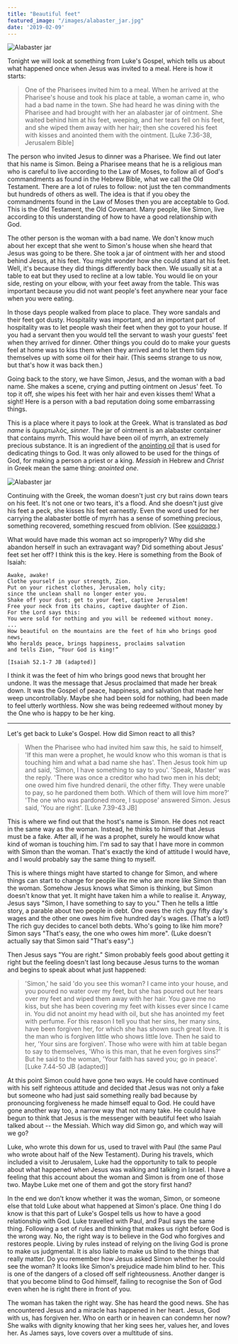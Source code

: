 ```yaml
---
title: "Beautiful feet"
featured_image: "/images/alabaster_jar.jpg"
date: '2019-02-09'
---
```


![Alabaster jar](/images/alabaster_jar.jpg)

Tonight we will look at something from Luke's Gospel, which tells us about what happened once when Jesus was invited to a meal. Here is how it starts:

> One of the Pharisees invited him to a meal. When he arrived at the Pharisee's house and took his place at table, a woman came in, who had a bad name in the town. She had heard he was dining with the Pharisee and had brought with her an alabaster jar of ointment. She waited behind him at his feet, weeping, and her tears fell on his feet, and she wiped them away with her hair; then she covered his feet with kisses and anointed them with the ointment. [Luke 7.36-38, Jerusalem Bible]

The person who invited Jesus to dinner was a Pharisee. We find out later that his name is Simon. Being a Pharisee means that he is a religious man who is careful to live according to the Law of Moses, to follow all of God's commandments as found in the Hebrew Bible, what we call the Old Testament. There are a lot of rules to follow: not just the ten commandments but hundreds of others as well. The idea is that if you obey the commandments found in the Law of Moses then you are acceptable to God. This is the Old Testament, the Old Covenant. Many people, like Simon, live according to this understanding of how to have a good relationship with God.

The other person is the woman with a bad name. We don't know much about her except that she went to Simon's house when she heard that Jesus was going to be there. She took a jar of ointment with her and stood behind Jesus, at his feet. You might wonder how she could stand at his feet. Well, it's because they did things differently back then. We usually sit at a table to eat but they used to recline at a low table. You would lie on your side, resting on your elbow, with your feet away from the table. This was important because you did not want people's feet anywhere near your face when you were eating.

In those days people walked from place to place. They wore sandals and their feet got dusty. Hospitality was important, and an important part of hospitality was to let people wash their feet when they got to your house. If you had a servant then you would tell the servant to wash your guests' feet when they arrived for dinner. Other things you could do to make your guests feel at home was to kiss them when they arrived and to let them tidy themselves up with some oil for their hair. (This seems strange to us now, but that's how it was back then.)

Going back to the story, we have Simon, Jesus, and the woman with a bad name. She makes a scene, crying and putting ointment on Jesus' feet. To top it off, she wipes his feet with her hair and even kisses them! What a sight! Here is a person with a bad reputation doing some embarrassing things.

This is a place where it pays to look at the Greek. What is translated as *bad name* is ἁμαρτωλός, *sinner*. The jar of ointment is an alabaster container that contains myrrh. This would have been oil of myrrh, an extremely precious substance. It is an ingredient of the [anointing oil](https://en.wikipedia.org/wiki/Holy_anointing_oil) that is used for dedicating things to God. It was only allowed to be used for the things of God, for making a person a priest or a king. *Messiah* in Hebrew and *Christ* in Greek mean the same thing: *anointed one*.

![Alabaster jar](/images/alabaster_jar.jpg)

Continuing with the Greek, the woman doesn't just cry but rains down tears on his feet. It's not one or two tears, it's a flood. And she doesn't just give his feet a peck, she kisses his feet earnestly. Even the word used for her carrying the alabaster bottle of myrrh has a sense of something precious, something recovered, something rescued from oblivion. (See [κομίσασα](http://www.perseus.tufts.edu/hopper/morph?l=%CE%BA%CE%BF%CE%BC%CE%B9%CF%83%CE%B1%CF%83%CE%B1+&la=greek#lexicon).)

What would have made this woman act so improperly? Why did she abandon herself in such an extravagant way? Did something about Jesus' feet set her off? I think this is the key. Here is something from the Book of Isaiah:

```
Awake, awake!
Clothe yourself in your strength, Zion.
Put on your richest clothes, Jerusalem, holy city;
since the unclean shall no longer enter you.
Shake off your dust; get to your feet, captive Jerusalem!
Free your neck from its chains, captive daughter of Zion.
For the Lord says this:
You were sold for nothing and you will be redeemed without money.
...
How beautiful on the mountains are the feet of him who brings good news,
Who heralds peace, brings happiness, proclaims salvation
and tells Zion, “Your God is king!”

[Isaiah 52.1-7 JB (adapted)]
```

I think it was the feet of him who brings good news that brought her undone. It was the message that Jesus proclaimed that made her break down. It was the Gospel of peace, happiness, and salvation that made her weep uncontrollably. Maybe she had been sold for nothing, had been made to feel utterly worthless. Now she was being redeemed without money by the One who is happy to be her king.

---

Let's get back to Luke's Gospel. How did Simon react to all this?

> When the Pharisee who had invited him saw this, he said to himself, 'If this man were a prophet, he would know who this woman is that is touching him and what a bad name she has'. Then Jesus took him up and said, 'Simon, I have something to say to you'. 'Speak, Master' was the reply. 'There was once a creditor who had two men in his debt; one owed him five hundred denarii, the other fifty. They were unable to pay, so he pardoned them both. Which of them will love him more?' 'The one who was pardoned more, I suppose' answered Simon. Jesus said, 'You are right'. [Luke 7.39-43 JB]

This is where we find out that the host's name is Simon. He does not react in the same way as the woman. Instead, he thinks to himself that Jesus must be a fake. After all, if he was a prophet, surely he would know what kind of woman is touching him. I'm sad to say that I have more in common with Simon than the woman. That's exactly the kind of attitude I would have, and I would probably say the same thing to myself.

This is where things might have started to change for Simon, and where things can start to change for people like me who are more like Simon than the woman. Somehow Jesus knows what Simon is thinking, but Simon doesn't know that yet. It might have taken him a while to realise it. Anyway, Jesus says "Simon, I have something to say to you." Then he tells a little story, a parable about two people in debt. One owes the rich guy fifty day's wages and the other one owes him five hundred day's wages. (That's a lot!) The rich guy decides to cancel both debts. Who's going to like him more? Simon says "That's easy, the one who owes him more". (Luke doesn't actually say that Simon said "That's easy".)

Then Jesus says "You are right." Simon probably feels good about getting it right but the feeling doesn't last long because Jesus turns to the woman and begins to speak about what just happened:

> 'Simon,' he said 'do you see this woman? I came into your house, and you poured no water over my feet, but she has poured out her tears over my feet and wiped them away with her hair. You gave me no kiss, but she has been covering my feet with kisses ever since I came in. You did not anoint my head with oil, but she has anointed my feet with perfume. For this reason I tell you that her sins, her many sins, have been forgiven her, for which she has shown such great love. It is the man who is forgiven little who shows little love. Then he said to her, 'Your sins are forgiven'. Those who were with him at table began to say to themselves, 'Who is this man, that he even forgives sins?' But he said to the woman, 'Your faith has saved you; go in peace'. [Luke 7.44-50 JB (adapted)]

At this point Simon could have gone two ways. He could have continued with his self righteous attitude and decided that Jesus was not only a fake but someone who had just said something really bad because by pronouncing forgiveness he made himself equal to God. He could have gone another way too, a narrow way that not many take. He could have begun to think that Jesus is the messenger with beautiful feet who Isaiah talked about -- the Messiah. Which way did Simon go, and which way will we go?

Luke, who wrote this down for us, used to travel with Paul (the same Paul who wrote about half of the New Testament). During his travels, which included a visit to Jerusalem, Luke had the opportunity to talk to people about what happened when Jesus was walking and talking in Israel. I have a feeling that this account about the woman and Simon is from one of those two. Maybe Luke met one of them and got the story first hand?

In the end we don't know whether it was the woman, Simon, or someone else that told Luke about what happened at Simon's place. One thing I do know is that this part of Luke's Gospel tells us how to have a good relationship with God. Luke travelled with Paul, and Paul says the same thing. Following a set of rules and thinking that makes us right before God is the wrong way. No, the right way is to believe in the God who forgives and restores people. Living by rules instead of relying on the living God is prone to make us judgmental. It is also liable to make us blind to the things that really matter. Do you remember how Jesus asked Simon whether he could see the woman? It looks like Simon's prejudice made him blind to her. This is one of the dangers of a closed off self righteousness. Another danger is that you become blind to God himself, failing to recognise the Son of God even when he is right there in front of you.

The woman has taken the right way. She has heard the good news. She has encountered Jesus and a miracle has happened in her heart. Jesus, God with us, has forgiven her. Who on earth or in heaven can condemn her now? She walks with dignity knowing that her king sees her, values her, and loves her. As James says, love covers over a multitude of sins.
